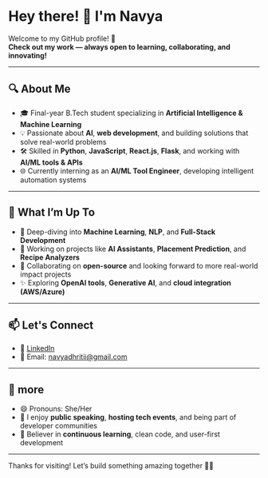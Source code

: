 # Hey there! 👋 I'm Navya 

Welcome to my GitHub profile! 🚀  
**Check out my work — always open to learning, collaborating, and innovating!**

---

## 🔍 About Me

- 🎓 Final-year B.Tech student specializing in **Artificial Intelligence & Machine Learning**
- 💡 Passionate about **AI**, **web development**, and building solutions that solve real-world problems
- 🛠 Skilled in **Python**, **JavaScript**, **React.js**, **Flask**, and working with **AI/ML tools & APIs**
- 🌐 Currently interning as an **AI/ML Tool Engineer**, developing intelligent automation systems

---

## 🚀 What I’m Up To

- 🌱 Deep-diving into **Machine Learning**, **NLP**, and **Full-Stack Development**
- 💼 Working on projects like **AI Assistants**, **Placement Prediction**, and **Recipe Analyzers**
- 🤝 Collaborating on **open-source** and looking forward to more real-world impact projects
- ✨ Exploring **OpenAI tools**, **Generative AI**, and **cloud integration (AWS/Azure)**

---

## 📫 Let's Connect

- 🔗 [LinkedIn](https://www.linkedin.com/in/navya-p-306a19263)  
- 📧 Email: navyadhritii@gmail.com  

---

## 💬 more

- 😄 Pronouns: She/Her  
- 🎤 I enjoy **public speaking**, **hosting tech events**, and being part of developer communities  
- 🌟 Believer in **continuous learning**, clean code, and user-first development

---

Thanks for visiting! Let’s build something amazing together 🌈✨  
